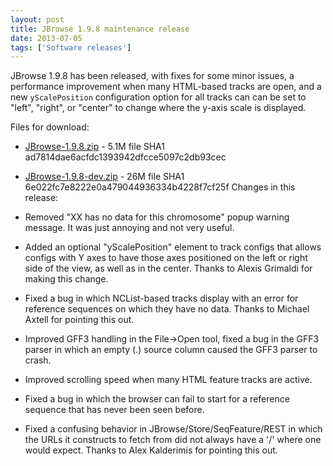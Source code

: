 ```yaml
---
layout: post
title: JBrowse 1.9.8 maintenance release
date: 2013-07-05
tags: ['Software releases']
---
```


JBrowse 1.9.8 has been released, with fixes for some minor issues, a performance
improvement when many HTML-based tracks are open, and a new `yScalePosition`
configuration option for all tracks can can be set to "left", "right", or
"center" to change where the y-axis scale is displayed.

Files for download:

- [JBrowse-1.9.8.zip](/wordpress/wp-content/plugins/download-monitor/download.php?id=59 'download JBrowse-1.9.8.zip') -
  5.1M file SHA1 ad7814dae6acfdc1393942dfcce5097c2db93cec
- [JBrowse-1.9.8-dev.zip](http://jbrowse.org/wordpress/wp-content/plugins/download-monitor/download.php?id=60 'download JBrowse-1.9.8-dev.zip') -
  26M file SHA1 6e022fc7e8222e0a479044936334b4228f7cf25f Changes in this
  release:

- Removed "XX has no data for this chromosome" popup warning message. It was
  just annoying and not very useful.
- Added an optional "yScalePosition" element to track configs that allows
  configs with Y axes to have those axes positioned on the left or right side of
  the view, as well as in the center. Thanks to Alexis Grimaldi for making this
  change.
- Fixed a bug in which NCList-based tracks display with an error for reference
  sequences on which they have no data. Thanks to Michael Axtell for pointing
  this out.
- Improved GFF3 handling in the File->Open tool, fixed a bug in the GFF3 parser
  in which an empty (.) source column caused the GFF3 parser to crash.
- Improved scrolling speed when many HTML feature tracks are active.
- Fixed a bug in which the browser can fail to start for a reference sequence
  that has never been seen before.
- Fixed a confusing behavior in JBrowse/Store/SeqFeature/REST in which the URLs
  it constructs to fetch from did not always have a '/' where one would expect.
  Thanks to Alex Kalderimis for pointing this out.
